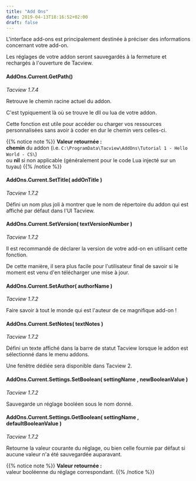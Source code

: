 ```yaml
---
title: "Add Ons"
date: 2019-04-13T18:16:52+02:00
draft: false
---
```



L'interface add-ons est principalement destinée à préciser des informations concernant votre add-on.

Les réglages de votre addon seront sauvegardés à la fermeture et rechargés à l'ouverture de Tacview.


#### AddOns.Current.GetPath()
*Tacview 1.7.4*

Retrouve le chemin racine actuel du addon.

C'est typiquement là où se trouve le dll ou lua de votre addon.

Cette fonction est utile pour accéder ou charger vos ressources personnalisées sans avoir à coder en dur le chemin vers celles-ci.

{{% notice note %}}
**Valeur retournée :**<br>
		**chemin** du addon (i.e. `C:\ProgramData\Tacview\AddOns\Tutorial 1 - Hello World - CS\`)<br>
		ou **nil** si non applicable (généralement pour le code Lua injecté sur un tuyau)
{{% /notice %}}


#### AddOns.Current.SetTitle( addOnTitle )
*Tacview 1.7.2*

Défini un nom plus joli à montrer que le nom de répertoire du addon qui est affiché par défaut dans l'UI Tacview.


#### AddOns.Current.SetVersion( textVersionNumber )
*Tacview 1.7.2*

Il est recommandé de déclarer la version de votre add-on en utilisant cette fonction.

De cette manière, il sera plus facile pour l'utilisateur final de savoir si le moment est venu d'en télécharger une mise à jour.


#### AddOns.Current.SetAuthor( authorName )
*Tacview 1.7.2*

Faire savoir à tout le monde qui est l'auteur de ce magnifique add-on !


#### AddOns.Current.SetNotes( textNotes )
*Tacview 1.7.2*

Défini un texte affiché dans la barre de statut Tacview lorsque le addon est sélectionné dans le menu addons.

Une fenêtre dédiée sera disponible dans Tacview 2.


#### AddOns.Current.Settings.SetBoolean( settingName , newBooleanValue )
*Tacview 1.7.2*

Sauvegarde un réglage booléen sous le nom donné.


#### AddOns.Current.Settings.GetBoolean( settingName , defaultBooleanValue )
*Tacview 1.7.2*

Retourne la valeur courante du réglage, ou bien celle fournie par défaut si aucune valeur n'a été sauvegardée auparavant.

{{% notice note %}}
**Valeur retournée :**<br>
valeur booléenne du réglage correspondant.
{{% /notice %}}
